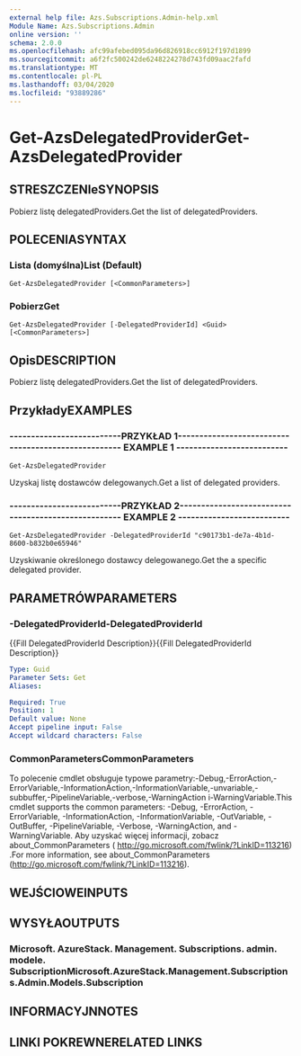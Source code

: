 ```yaml
---
external help file: Azs.Subscriptions.Admin-help.xml
Module Name: Azs.Subscriptions.Admin
online version: ''
schema: 2.0.0
ms.openlocfilehash: afc99afebed095da96d826918cc6912f197d1899
ms.sourcegitcommit: a6f2fc500242de6248224278d743fd09aac2fafd
ms.translationtype: MT
ms.contentlocale: pl-PL
ms.lasthandoff: 03/04/2020
ms.locfileid: "93889286"
---
```

# <span data-ttu-id="a53d4-101">Get-AzsDelegatedProvider</span><span class="sxs-lookup"><span data-stu-id="a53d4-101">Get-AzsDelegatedProvider</span></span>

## <span data-ttu-id="a53d4-102">STRESZCZENIe</span><span class="sxs-lookup"><span data-stu-id="a53d4-102">SYNOPSIS</span></span>
<span data-ttu-id="a53d4-103">Pobierz listę delegatedProviders.</span><span class="sxs-lookup"><span data-stu-id="a53d4-103">Get the list of delegatedProviders.</span></span>

## <span data-ttu-id="a53d4-104">POLECENIA</span><span class="sxs-lookup"><span data-stu-id="a53d4-104">SYNTAX</span></span>

### <span data-ttu-id="a53d4-105">Lista (domyślna)</span><span class="sxs-lookup"><span data-stu-id="a53d4-105">List (Default)</span></span>
```
Get-AzsDelegatedProvider [<CommonParameters>]
```

### <span data-ttu-id="a53d4-106">Pobierz</span><span class="sxs-lookup"><span data-stu-id="a53d4-106">Get</span></span>
```
Get-AzsDelegatedProvider [-DelegatedProviderId] <Guid> [<CommonParameters>]
```

## <span data-ttu-id="a53d4-107">Opis</span><span class="sxs-lookup"><span data-stu-id="a53d4-107">DESCRIPTION</span></span>
<span data-ttu-id="a53d4-108">Pobierz listę delegatedProviders.</span><span class="sxs-lookup"><span data-stu-id="a53d4-108">Get the list of delegatedProviders.</span></span>

## <span data-ttu-id="a53d4-109">Przykłady</span><span class="sxs-lookup"><span data-stu-id="a53d4-109">EXAMPLES</span></span>

### <span data-ttu-id="a53d4-110">--------------------------PRZYKŁAD 1--------------------------</span><span class="sxs-lookup"><span data-stu-id="a53d4-110">-------------------------- EXAMPLE 1 --------------------------</span></span>
```
Get-AzsDelegatedProvider
```

<span data-ttu-id="a53d4-111">Uzyskaj listę dostawców delegowanych.</span><span class="sxs-lookup"><span data-stu-id="a53d4-111">Get a list of delegated providers.</span></span>

### <span data-ttu-id="a53d4-112">--------------------------PRZYKŁAD 2--------------------------</span><span class="sxs-lookup"><span data-stu-id="a53d4-112">-------------------------- EXAMPLE 2 --------------------------</span></span>
```
Get-AzsDelegatedProvider -DelegatedProviderId "c90173b1-de7a-4b1d-8600-b832b0e65946"
```

<span data-ttu-id="a53d4-113">Uzyskiwanie określonego dostawcy delegowanego.</span><span class="sxs-lookup"><span data-stu-id="a53d4-113">Get the a specific delegated provider.</span></span>

## <span data-ttu-id="a53d4-114">PARAMETRÓW</span><span class="sxs-lookup"><span data-stu-id="a53d4-114">PARAMETERS</span></span>

### <span data-ttu-id="a53d4-115">-DelegatedProviderId</span><span class="sxs-lookup"><span data-stu-id="a53d4-115">-DelegatedProviderId</span></span>
<span data-ttu-id="a53d4-116">{{Fill DelegatedProviderId Description}}</span><span class="sxs-lookup"><span data-stu-id="a53d4-116">{{Fill DelegatedProviderId Description}}</span></span>

```yaml
Type: Guid
Parameter Sets: Get
Aliases: 

Required: True
Position: 1
Default value: None
Accept pipeline input: False
Accept wildcard characters: False
```

### <span data-ttu-id="a53d4-117">CommonParameters</span><span class="sxs-lookup"><span data-stu-id="a53d4-117">CommonParameters</span></span>
<span data-ttu-id="a53d4-118">To polecenie cmdlet obsługuje typowe parametry:-Debug,-ErrorAction,-ErrorVariable,-InformationAction,-InformationVariable,-unvariable,-subbuffer,-PipelineVariable,-verbose,-WarningAction i-WarningVariable.</span><span class="sxs-lookup"><span data-stu-id="a53d4-118">This cmdlet supports the common parameters: -Debug, -ErrorAction, -ErrorVariable, -InformationAction, -InformationVariable, -OutVariable, -OutBuffer, -PipelineVariable, -Verbose, -WarningAction, and -WarningVariable.</span></span> <span data-ttu-id="a53d4-119">Aby uzyskać więcej informacji, zobacz about_CommonParameters ( http://go.microsoft.com/fwlink/?LinkID=113216) .</span><span class="sxs-lookup"><span data-stu-id="a53d4-119">For more information, see about_CommonParameters (http://go.microsoft.com/fwlink/?LinkID=113216).</span></span>

## <span data-ttu-id="a53d4-120">WEJŚCIOWE</span><span class="sxs-lookup"><span data-stu-id="a53d4-120">INPUTS</span></span>

## <span data-ttu-id="a53d4-121">WYSYŁA</span><span class="sxs-lookup"><span data-stu-id="a53d4-121">OUTPUTS</span></span>

### <span data-ttu-id="a53d4-122">Microsoft. AzureStack. Management. Subscriptions. admin. modele. Subscription</span><span class="sxs-lookup"><span data-stu-id="a53d4-122">Microsoft.AzureStack.Management.Subscriptions.Admin.Models.Subscription</span></span>

## <span data-ttu-id="a53d4-123">INFORMACYJN</span><span class="sxs-lookup"><span data-stu-id="a53d4-123">NOTES</span></span>

## <span data-ttu-id="a53d4-124">LINKI POKREWNE</span><span class="sxs-lookup"><span data-stu-id="a53d4-124">RELATED LINKS</span></span>

